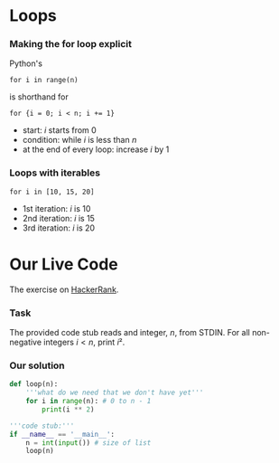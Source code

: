 # Loops

### Making the for loop explicit

Python's

`for i in range(n)`

is shorthand for

`for {i = 0; i < n; i += 1}`

- start: *i* starts from 0
- condition: while *i* is less than *n*
- at the end of every loop: increase *i* by 1 

### Loops with iterables

`for i in [10, 15, 20]`

- 1st iteration: *i* is 10
- 2nd iteration: *i* is 15
- 3rd iteration: *i* is 20

# Our Live Code

The exercise on [HackerRank](https://www.hackerrank.com/challenges/python-loops/problem).

### Task

The provided code stub reads and integer, $n$, from STDIN. For all non-negative integers $i < n$, print $i²$. 

### Our solution

```python {"id":"01HZMPPQ1C23DA8KZRNMRGQJM8"}
def loop(n):
    '''what do we need that we don't have yet'''
    for i in range(n): # 0 to n - 1
        print(i ** 2)

'''code stub:'''
if __name__ == '__main__':
    n = int(input()) # size of list
    loop(n)
```